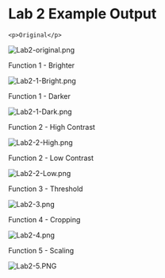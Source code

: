 <div class="show-content user_content clearfix enhanced">
  <h1 class="page-title">Lab 2 Example Output</h1>
  
    
  
  
    <p>Original</p>
<p><img src="https://byu.instructure.com/courses/2534/files/695978/download?wrap=1" alt="Lab2-original.png" data-api-endpoint="https://byu.instructure.com/api/v1/courses/2534/files/695978" data-api-returntype="File" style="max-width: 1090px;"></p>
<p>Function 1 - Brighter</p>
<p><img src="https://byu.instructure.com/courses/2534/files/695979/download?wrap=1" alt="Lab2-1-Bright.png" data-api-endpoint="https://byu.instructure.com/api/v1/courses/2534/files/695979" data-api-returntype="File" style="max-width: 1090px;"></p>
<p>Function 1 - Darker</p>
<p><img src="https://byu.instructure.com/courses/2534/files/695912/download?wrap=1" alt="Lab2-1-Dark.png" data-api-endpoint="https://byu.instructure.com/api/v1/courses/2534/files/695912" data-api-returntype="File" style="max-width: 1090px;"></p>
<p>Function 2 - High Contrast</p>
<p><img src="https://byu.instructure.com/courses/2534/files/695964/download?wrap=1" alt="Lab2-2-High.png" data-api-endpoint="https://byu.instructure.com/api/v1/courses/2534/files/695964" data-api-returntype="File" style="max-width: 1090px;"></p>
<p>Function 2 - Low Contrast</p>
<p><img src="https://byu.instructure.com/courses/2534/files/695957/download" alt="Lab2-2-Low.png" data-api-endpoint="https://byu.instructure.com/api/v1/courses/2534/files/695957" data-api-returntype="File" style="max-width: 1090px;"></p>
<p>Function 3 - Threshold</p>
<p><img src="https://byu.instructure.com/courses/2534/files/695911/download?wrap=1" alt="Lab2-3.png" data-api-endpoint="https://byu.instructure.com/api/v1/courses/2534/files/695911" data-api-returntype="File" style="max-width: 1090px;"></p>
<p>Function 4 - Cropping</p>
<p><img src="https://byu.instructure.com/courses/2534/files/695956/download?wrap=1" alt="Lab2-4.png" data-api-endpoint="https://byu.instructure.com/api/v1/courses/2534/files/695956" data-api-returntype="File" style="max-width: 1090px;"></p>
<p>Function 5 - Scaling</p>
<p><img src="https://byu.instructure.com/courses/2534/files/695927/download?wrap=1" alt="Lab2-5.PNG" data-api-endpoint="https://byu.instructure.com/api/v1/courses/2534/files/695927" data-api-returntype="File" style="max-width: 1090px;"></p>
  
</div>